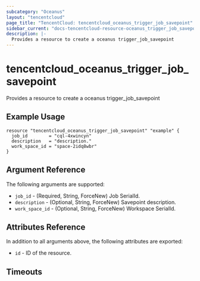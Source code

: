 ```yaml
---
subcategory: "Oceanus"
layout: "tencentcloud"
page_title: "TencentCloud: tencentcloud_oceanus_trigger_job_savepoint"
sidebar_current: "docs-tencentcloud-resource-oceanus_trigger_job_savepoint"
description: |-
  Provides a resource to create a oceanus trigger_job_savepoint
---
```


# tencentcloud_oceanus_trigger_job_savepoint

Provides a resource to create a oceanus trigger_job_savepoint

## Example Usage

```hcl
resource "tencentcloud_oceanus_trigger_job_savepoint" "example" {
  job_id        = "cql-4xwincyn"
  description   = "description."
  work_space_id = "space-2idq8wbr"
}
```

## Argument Reference

The following arguments are supported:

* `job_id` - (Required, String, ForceNew) Job SerialId.
* `description` - (Optional, String, ForceNew) Savepoint description.
* `work_space_id` - (Optional, String, ForceNew) Workspace SerialId.

## Attributes Reference

In addition to all arguments above, the following attributes are exported:

* `id` - ID of the resource.



## Timeouts

<no value>


